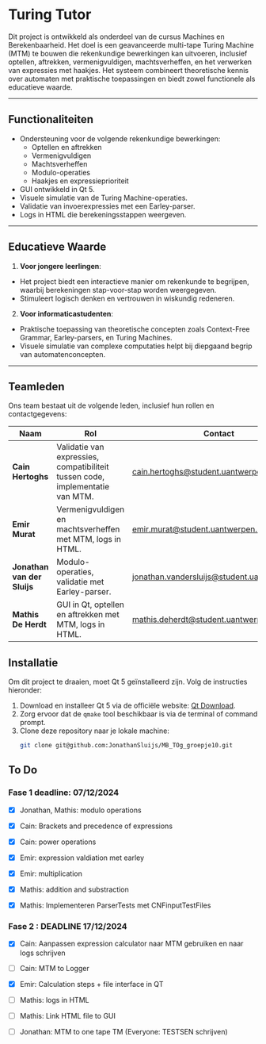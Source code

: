 # Turing Tutor

Dit project is ontwikkeld als onderdeel van de cursus Machines en Berekenbaarheid. Het doel is een geavanceerde multi-tape Turing Machine (MTM) te bouwen die rekenkundige bewerkingen kan uitvoeren, inclusief optellen, aftrekken, vermenigvuldigen, machtsverheffen, en het verwerken van expressies met haakjes. Het systeem combineert theoretische kennis over automaten met praktische toepassingen en biedt zowel functionele als educatieve waarde.

---

## Functionaliteiten
- Ondersteuning voor de volgende rekenkundige bewerkingen:
    - Optellen en aftrekken
    - Vermenigvuldigen
    - Machtsverheffen
    - Modulo-operaties
    - Haakjes en expressieprioriteit
- GUI ontwikkeld in Qt 5.
- Visuele simulatie van de Turing Machine-operaties.
- Validatie van invoerexpressies met een Earley-parser.
- Logs in HTML die berekeningsstappen weergeven.

---

## Educatieve Waarde
1. **Voor jongere leerlingen**:
  - Het project biedt een interactieve manier om rekenkunde te begrijpen, waarbij berekeningen stap-voor-stap worden weergegeven.
  - Stimuleert logisch denken en vertrouwen in wiskundig redeneren.

2. **Voor informaticastudenten**:
  - Praktische toepassing van theoretische concepten zoals Context-Free Grammar, Earley-parsers, en Turing Machines.
  - Visuele simulatie van complexe computaties helpt bij diepgaand begrip van automatenconcepten.

---

## Teamleden
Ons team bestaat uit de volgende leden, inclusief hun rollen en contactgegevens:

| Naam                  | Rol                                                        | Contact                                                                                          |
|-----------------------|------------------------------------------------------------|--------------------------------------------------------------------------------------------------|
| **Cain Hertoghs**     | Validatie van expressies, compatibiliteit tussen code, implementatie van MTM. | [cain.hertoghs@student.uantwerpen.be](mailto:cain.hertoghs@student.uantwerpen.be)                |
| **Emir Murat**        | Vermenigvuldigen en machtsverheffen met MTM, logs in HTML.  | [emir.murat@student.uantwerpen.be](mailto:emir.murat@student.uantwerpen.be)                      |
| **Jonathan van der Sluijs** | Modulo-operaties, validatie met Earley-parser.             | [jonathan.vandersluijs@student.uantwerpen.be](mailto:jonathan.vandersluijs@student.uantwerpen.be) |
| **Mathis De Herdt**   | GUI in Qt, optellen en aftrekken met MTM, logs in HTML.    | [mathis.deherdt@student.uantwerpen.be](mailto:mathis.deherdt@student.uantwerpen.be)              |


## Installatie
Om dit project te draaien, moet Qt 5 geïnstalleerd zijn. Volg de instructies hieronder:

1. Download en installeer Qt 5 via de officiële website: [Qt Download](https://www.qt.io/download).
2. Zorg ervoor dat de `qmake` tool beschikbaar is via de terminal of command prompt.
3. Clone deze repository naar je lokale machine:
   ```bash
   git clone git@github.com:JonathanSluijs/MB_TOg_groepje10.git
   
## To Do

### Fase 1 deadline: 07/12/2024
- [x] Jonathan, Mathis: modulo operations


- [x] Cain: Brackets and precedence of expressions
- [x] Cain: power operations


- [x] Emir: expression valdiation met earley
- [X] Emir: multiplication


- [X] Mathis: addition and substraction
- [X] Mathis: Implementeren ParserTests met CNFinputTestFiles


### Fase 2 : DEADLINE 17/12/2024
- [x] Cain: Aanpassen expression calculator naar MTM gebruiken en naar logs schrijven
- [ ] Cain: MTM to Logger
- [x] Emir: Calculation steps + file interface in QT
- [ ] Mathis: logs in HTML
- [ ] Mathis: Link HTML file to GUI
- [ ] Jonathan: MTM to one tape TM (Everyone: TESTSEN schrijven)



